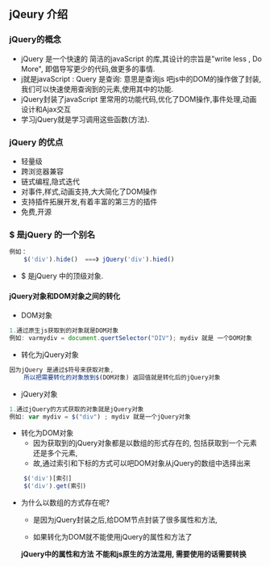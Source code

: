 ## jQeury 介绍

### jQuery的概念

* jQuery 是一个快速的 简洁的javaScript 的库,其设计的宗旨是"write less , Do More", 即倡导写更少的代码,做更多的事情.
* j就是javaScript : Query 是查询:   意思是查询js   吧js中的DOM的操作做了封装,我们可以快速使用查询到的元素,使用其中的功能.
* jQuery封装了javaScript 里常用的功能代码,优化了DOM操作,事件处理,动画设计和Ajax交互
* 学习jQuery就是学习调用这些函数(方法).

### jQuery 的优点

* 轻量级
* 跨浏览器兼容
* 链式编程,隐式迭代
* 对事件,样式,动画支持,大大简化了DOM操作
* 支持插件拓展开发,有着丰富的第三方的插件    
* 免费,开源



### $ 是jQuery 的一个别名



```js
例如：
	$('div').hide()  ===》 jQuery('div').hied()
```

* $ 是jQuery 中的顶级对象.

#### jQuery对象和DOM对象之间的转化

* DOM对象

```js
1.通过原生js获取到的对象就是DOM对象
例如: varmydiv = document.quertSelector("DIV"); mydiv 就是 一个DOM对象
```

* 转化为jQuery对象

```js
因为jQuery 是通过$符号来获取对象,
    所以把需要转化的对象放到$(DOM对象) 返回值就是转化后的jQuery对象

```



* jQuery对象

```js
1.通过jQuery的方式获取的对象就是jQuery对象
例如: var mydiv = $("div") ; mydiv 就是一个jQuery对象
```

* 转化为DOM对象
  * 因为获取到的jQuery对象都是以数组的形式存在的, 包括获取到一个元素还是多个元素,
  * 故,通过索引和下标的方式可以吧DOM对象从jQuery的数组中选择出来

```js
	$('div')[索引]
	$('div').get(索引)
```

* 为什么以数组的方式存在呢?

  * 是因为jQuery封装之后,给DOM节点封装了很多属性和方法,

  * 如果转化为DOM就不能使用jQuery的属性和方法了

    

  **jQuery中的属性和方法  不能和js原生的方法混用, 需要使用的话需要转换**